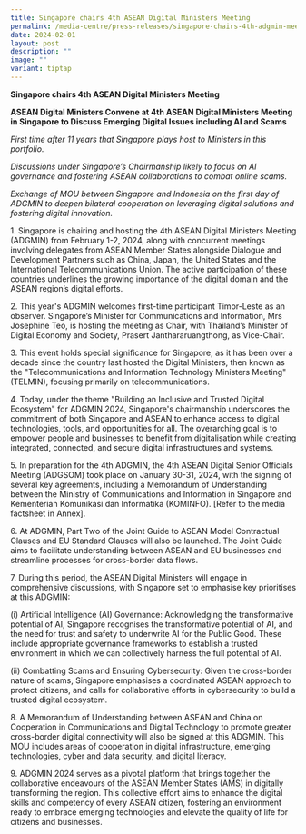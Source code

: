 ```yaml
---
title: Singapore chairs 4th ASEAN Digital Ministers Meeting
permalink: /media-centre/press-releases/singapore-chairs-4th-adgmin-meeting/
date: 2024-02-01
layout: post
description: ""
image: ""
variant: tiptap
---
```

<p><strong>Singapore chairs 4th ASEAN Digital Ministers Meeting</strong>
</p>
<p><strong>ASEAN Digital Ministers Convene at 4th ASEAN Digital Ministers Meeting in Singapore to Discuss Emerging Digital Issues including AI and Scams</strong>
</p>
<p><em>First time after 11 years that Singapore plays host to Ministers in this portfolio.</em>
</p>
<p><em>Discussions under Singapore’s Chairmanship likely to focus on AI governance and fostering ASEAN collaborations to combat online scams.</em>
</p>
<p><em>Exchange of MOU between Singapore and Indonesia on the first day of ADGMIN to deepen bilateral cooperation on leveraging digital solutions and fostering digital innovation.</em>
</p>
<p>1. Singapore is chairing and hosting the 4th ASEAN Digital Ministers Meeting
(ADGMIN) from February 1-2, 2024, along with concurrent meetings involving
delegates from ASEAN Member States alongside Dialogue and Development Partners
such as China, Japan, the United States and the International Telecommunications
Union. The active participation of these countries underlines the growing
importance of the digital domain and the ASEAN region’s digital efforts.</p>
<p>2. This year's ADGMIN welcomes first-time participant Timor-Leste as an
observer. Singapore’s Minister for Communications and Information, Mrs
Josephine Teo, is hosting the meeting as Chair, with Thailand’s Minister
of Digital Economy and Society, Prasert Janthararuangthong, as Vice-Chair.</p>
<p>3. This event holds special significance for Singapore, as it has been
over a decade since the country last hosted the Digital Ministers, then
known as the "Telecommunications and Information Technology Ministers Meeting"
(TELMIN), focusing primarily on telecommunications.</p>
<p>4. Today, under the theme "Building an Inclusive and Trusted Digital Ecosystem"
for ADGMIN 2024, Singapore's chairmanship underscores the commitment of
both Singapore and ASEAN to enhance access to digital technologies, tools,
and opportunities for all. The overarching goal is to empower people and
businesses to benefit from digitalisation while creating integrated, connected,
and secure digital infrastructures and systems.</p>
<p>5. In preparation for the 4th ADGMIN, the 4th ASEAN Digital Senior Officials
Meeting (ADGSOM) took place on January 30-31, 2024, with the signing of
several key agreements, including a Memorandum of Understanding between
the Ministry of Communications and Information in Singapore and Kementerian
Komunikasi dan Informatika (KOMINFO). [Refer to the media factsheet in
Annex].</p>
<p>6. At ADGMIN, Part Two of the Joint Guide to ASEAN Model Contractual Clauses
and EU Standard Clauses will also be launched. The Joint Guide aims to
facilitate understanding between ASEAN and EU businesses and streamline
processes for cross-border data flows.</p>
<p>7. During this period, the ASEAN Digital Ministers will engage in comprehensive
discussions, with Singapore set to emphasise key prioritises at this ADGMIN:</p>
<p>(i) Artificial Intelligence (AI) Governance: Acknowledging the transformative
potential of AI, Singapore recognises the transformative potential of AI,
and the need for trust and safety to underwrite AI for the Public Good.
These include appropriate governance frameworks to establish a trusted
environment in which we can collectively harness the full potential of
AI.</p>
<p>(ii) Combatting Scams and Ensuring Cybersecurity: Given the cross-border
nature of scams, Singapore emphasises a coordinated ASEAN approach to protect
citizens, and calls for collaborative efforts in cybersecurity to build
a trusted digital ecosystem.</p>
<p>8. A Memorandum of Understanding between ASEAN and China on Cooperation
in Communications and Digital Technology to promote greater cross-border
digital connectivity will also be signed at this ADGMIN. This MOU includes
areas of cooperation in digital infrastructure, emerging technologies,
cyber and data security, and digital literacy.</p>
<p>9. ADGMIN 2024 serves as a pivotal platform that brings together the collaborative
endeavours of the ASEAN Member States (AMS) in digitally transforming the
region. This collective effort aims to enhance the digital skills and competency
of every ASEAN citizen, fostering an environment ready to embrace emerging
technologies and elevate the quality of life for citizens and businesses.</p>